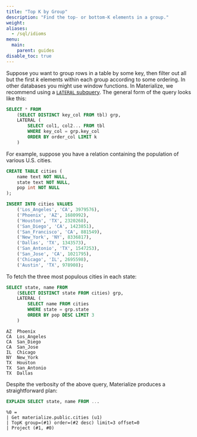 ```yaml
---
title: "Top K by Group"
description: "Find the top- or bottom-K elements in a group."
weight:
aliases:
  - /sql/idioms
menu:
  main:
    parent: guides
disable_toc: true
---
```


Suppose you want to group rows in a table by some key, then filter out all but
the first _k_ elements within each group according to some ordering. In other
databases you might use window functions. In Materialize, we recommend using a
[`LATERAL` subquery](/sql/join/#lateral-subqueries). The general form of the
query looks like this:

```sql
SELECT * FROM
    (SELECT DISTINCT key_col FROM tbl) grp,
    LATERAL (
        SELECT col1, col2... FROM tbl
        WHERE key_col = grp.key_col
        ORDER BY order_col LIMIT k
    )
```

For example, suppose you have a relation containing the population of various
U.S. cities.

```sql
CREATE TABLE cities (
    name text NOT NULL,
    state text NOT NULL,
    pop int NOT NULL
);

INSERT INTO cities VALUES
    ('Los_Angeles', 'CA', 3979576),
    ('Phoenix', 'AZ', 1680992),
    ('Houston', 'TX', 2320268),
    ('San_Diego', 'CA', 1423851),
    ('San_Francisco', 'CA', 881549),
    ('New_York', 'NY', 8336817),
    ('Dallas', 'TX', 1343573),
    ('San_Antonio', 'TX', 1547253),
    ('San_Jose', 'CA', 1021795),
    ('Chicago', 'IL', 2695598),
    ('Austin', 'TX', 978908);
```

To fetch the three most populous cities in each state:

```sql
SELECT state, name FROM
    (SELECT DISTINCT state FROM cities) grp,
    LATERAL (
        SELECT name FROM cities
        WHERE state = grp.state
        ORDER BY pop DESC LIMIT 3
    )
```
```nofmt
AZ  Phoenix
CA  Los_Angeles
CA  San_Diego
CA  San_Jose
IL  Chicago
NY  New_York
TX  Houston
TX  San_Antonio
TX  Dallas
```

Despite the verbosity of the above query, Materialize produces a straightforward
plan:

```sql
EXPLAIN SELECT state, name FROM ...
```
```nofmt
%0 =
| Get materialize.public.cities (u1)
| TopK group=(#1) order=(#2 desc) limit=3 offset=0
| Project (#1, #0)
```
